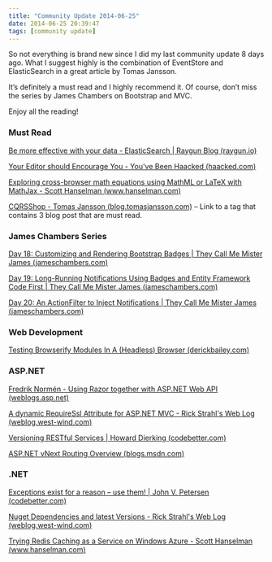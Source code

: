 ```yaml
---
title: "Community Update 2014-06-25"
date: 2014-06-25 20:39:47
tags: [community update]
---
```


So not everything is brand new since I did my last community update 8 days ago. What I suggest highly is the combination of EventStore and ElasticSearch in a great article by Tomas Jansson.

It’s definitely a must read and I highly recommend it. Of course, don’t miss the series by James Chambers on Bootstrap and MVC. 

Enjoy all the reading!

### Must Read

[Be more effective with your data - ElasticSearch | Raygun Blog (raygun.io)](https://raygun.io/blog/2014/06/effective-data-elasticsearch/)

[Your Editor should Encourage You - You've Been Haacked (haacked.com)](http://haacked.com/archive/2014/06/20/encourage-vs/)

[Exploring cross-browser math equations using MathML or LaTeX with MathJax - Scott Hanselman (www.hanselman.com)](http://www.hanselman.com/blog/ExploringCrossbrowserMathEquationsUsingMathMLOrLaTeXWithMathJax.aspx)

[CQRSShop - Tomas Jansson (blog.tomasjansson.com)](http://blog.tomasjansson.com/tag/cqrsshop/) – Link to a tag that contains 3 blog post that are must read.

### James Chambers Series

[Day 18: Customizing and Rendering Bootstrap Badges | They Call Me Mister James (jameschambers.com)](http://jameschambers.com/2014/06/day-18-customizing-and-rendering-bootstrap-badges/)

[Day 19: Long-Running Notifications Using Badges and Entity Framework Code First | They Call Me Mister James (jameschambers.com)](http://jameschambers.com/2014/06/day-19-long-running-notifications-using-badges-and-entity-framework-code-first/)

[Day 20: An ActionFilter to Inject Notifications | They Call Me Mister James (jameschambers.com)](http://jameschambers.com/2014/06/day-20-an-actionfilter-to-inject-notifications/)

### Web Development

[Testing Browserify Modules In A (Headless) Browser (derickbailey.com)](http://derickbailey.com/2014/06/18/testing-browserify-modules-in-a-headless-browser/)

### ASP.NET

[Fredrik Normén - Using Razor together with ASP.NET Web API (weblogs.asp.net)](http://weblogs.asp.net/fredriknormen/using-razor-together-with-asp-net-web-api)

[A dynamic RequireSsl Attribute for ASP.NET MVC - Rick Strahl's Web Log (weblog.west-wind.com)](http://weblog.west-wind.com/posts/2014/Jun/18/A-dynamic-RequireSsl-Attribute-for-ASPNET-MVC)

[Versioning RESTful Services | Howard Dierking (codebetter.com)](http://codebetter.com/howarddierking/2012/11/09/versioning-restful-services/)

[ASP.NET vNext Routing Overview (blogs.msdn.com)](http://blogs.msdn.com/b/webdev/archive/2014/06/20/asp-net-vnext-routing-overview.aspx)

### .NET

[Exceptions exist for a reason – use them! | John V. Petersen (codebetter.com)](http://codebetter.com/johnvpetersen/2014/06/19/exceptions-exist-for-a-reason-use-them/)

[Nuget Dependencies and latest Versions - Rick Strahl's Web Log (weblog.west-wind.com)](http://weblog.west-wind.com/posts/2014/Jun/19/Nuget-Dependencies-and-latest-Versions)

[Trying Redis Caching as a Service on Windows Azure - Scott Hanselman (www.hanselman.com)](http://www.hanselman.com/blog/TryingRedisCachingAsAServiceOnWindowsAzure.aspx)